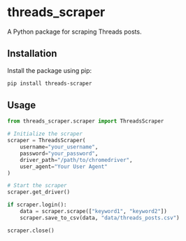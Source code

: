 # threads_scraper

A Python package for scraping Threads posts.

## Installation

Install the package using pip:

```bash
pip install threads-scraper
```

## Usage

```python
from threads_scraper.scraper import ThreadsScraper

# Initialize the scraper
scraper = ThreadsScraper(
    username="your_username",
    password="your_password",
    driver_path="/path/to/chromedriver",
    user_agent="Your User Agent"
)

# Start the scraper
scraper.get_driver()

if scraper.login():
    data = scraper.scrape(["keyword1", "keyword2"])
    scraper.save_to_csv(data, "data/threads_posts.csv")

scraper.close()
```